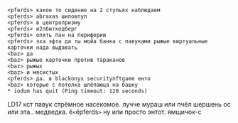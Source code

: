 ```
<pferds> какое то сидение на 2 стульях наблюдаем
<pferds> abraxas шиловпуп
<pferds> в центропризму
<pferds> и2пбиткодберг
<pferds> опять пан на периферии 
<pferds> эха эфта да ты мойа банка с павуками рыжые виртуальные карточки нада выдавать
<baz> да
<baz> рыжые карточки против тараканов
<baz> рыжых
<baz> и мясистых
<pferds> да. в blackonyx securitynftgame енто
<baz> которые с потолка шлёпаюца на башку
* iodum has quit (Ping timeout: 120 seconds)
```

LD17 кст павук стрёмное насекомое. лучче мураш или пчёл шершень ос или эта.. медведка. ё`<`ёpferds`>` ну или просто энтот. ямщичок-с
